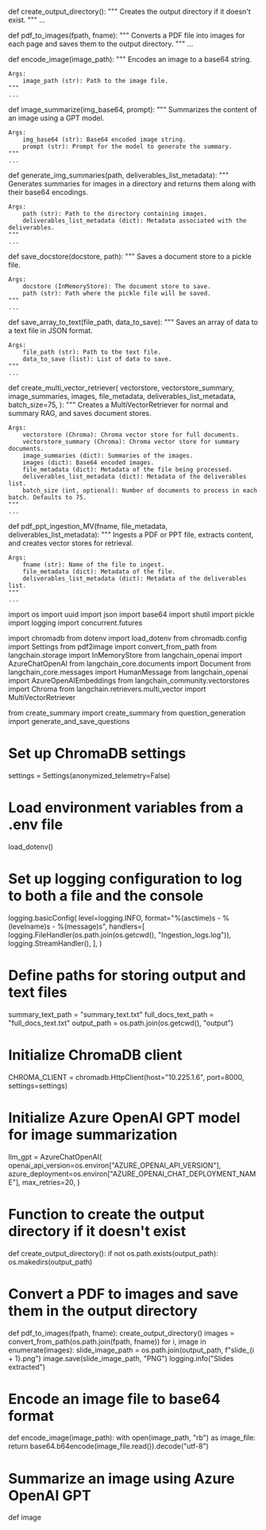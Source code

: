 def create_output_directory():
    """
    Creates the output directory if it doesn't exist.
    """
    ...

def pdf_to_images(fpath, fname):
    """
    Converts a PDF file into images for each page and saves them to the output directory.
    """
    ...

def encode_image(image_path):
    """
    Encodes an image to a base64 string.

    Args:
        image_path (str): Path to the image file.
    """
    ...

def image_summarize(img_base64, prompt):
    """
    Summarizes the content of an image using a GPT model.

    Args:
        img_base64 (str): Base64 encoded image string.
        prompt (str): Prompt for the model to generate the summary.
    """
    ...

def generate_img_summaries(path, deliverables_list_metadata):
    """
    Generates summaries for images in a directory and returns them along with their base64 encodings.

    Args:
        path (str): Path to the directory containing images.
        deliverables_list_metadata (dict): Metadata associated with the deliverables.
    """
    ...

def save_docstore(docstore, path):
    """
    Saves a document store to a pickle file.

    Args:
        docstore (InMemoryStore): The document store to save.
        path (str): Path where the pickle file will be saved.
    """
    ...

def save_array_to_text(file_path, data_to_save):
    """
    Saves an array of data to a text file in JSON format.

    Args:
        file_path (str): Path to the text file.
        data_to_save (list): List of data to save.
    """
    ...

def create_multi_vector_retriever(
    vectorstore,
    vectorstore_summary,
    image_summaries,
    images,
    file_metadata,
    deliverables_list_metadata,
    batch_size=75,
):
    """
    Creates a MultiVectorRetriever for normal and summary RAG, and saves document stores.

    Args:
        vectorstore (Chroma): Chroma vector store for full documents.
        vectorstore_summary (Chroma): Chroma vector store for summary documents.
        image_summaries (dict): Summaries of the images.
        images (dict): Base64 encoded images.
        file_metadata (dict): Metadata of the file being processed.
        deliverables_list_metadata (dict): Metadata of the deliverables list.
        batch_size (int, optional): Number of documents to process in each batch. Defaults to 75.
    """
    ...

def pdf_ppt_ingestion_MV(fname, file_metadata, deliverables_list_metadata):
    """
    Ingests a PDF or PPT file, extracts content, and creates vector stores for retrieval.

    Args:
        fname (str): Name of the file to ingest.
        file_metadata (dict): Metadata of the file.
        deliverables_list_metadata (dict): Metadata of the deliverables list.
    """
    ...










import os
import uuid
import json
import base64
import shutil
import pickle
import logging
import concurrent.futures

import chromadb
from dotenv import load_dotenv
from chromadb.config import Settings
from pdf2image import convert_from_path
from langchain.storage import InMemoryStore
from langchain_openai import AzureChatOpenAI
from langchain_core.documents import Document
from langchain_core.messages import HumanMessage
from langchain_openai import AzureOpenAIEmbeddings
from langchain_community.vectorstores import Chroma
from langchain.retrievers.multi_vector import MultiVectorRetriever

from create_summary import create_summary
from question_generation import generate_and_save_questions

# Set up ChromaDB settings
settings = Settings(anonymized_telemetry=False)

# Load environment variables from a .env file
load_dotenv()

# Set up logging configuration to log to both a file and the console
logging.basicConfig(
    level=logging.INFO,
    format="%(asctime)s - %(levelname)s - %(message)s",
    handlers=[
        logging.FileHandler(os.path.join(os.getcwd(), "Ingestion_logs.log")),
        logging.StreamHandler(),
    ],
)

# Define paths for storing output and text files
summary_text_path = "summary_text.txt"
full_docs_text_path = "full_docs_text.txt"
output_path = os.path.join(os.getcwd(), "output")

# Initialize ChromaDB client
CHROMA_CLIENT = chromadb.HttpClient(host="10.225.1.6", port=8000, settings=settings)

# Initialize Azure OpenAI GPT model for image summarization
llm_gpt = AzureChatOpenAI(
    openai_api_version=os.environ["AZURE_OPENAI_API_VERSION"],
    azure_deployment=os.environ["AZURE_OPENAI_CHAT_DEPLOYMENT_NAME"],
    max_retries=20,
)

# Function to create the output directory if it doesn't exist
def create_output_directory():
    if not os.path.exists(output_path):
        os.makedirs(output_path)

# Convert a PDF to images and save them in the output directory
def pdf_to_images(fpath, fname):
    create_output_directory()
    images = convert_from_path(os.path.join(fpath, fname))
    for i, image in enumerate(images):
        slide_image_path = os.path.join(output_path, f"slide_{i + 1}.png")
        image.save(slide_image_path, "PNG")
    logging.info("Slides extracted")

# Encode an image file to base64 format
def encode_image(image_path):
    with open(image_path, "rb") as image_file:
        return base64.b64encode(image_file.read()).decode("utf-8")

# Summarize an image using Azure OpenAI GPT
def image
